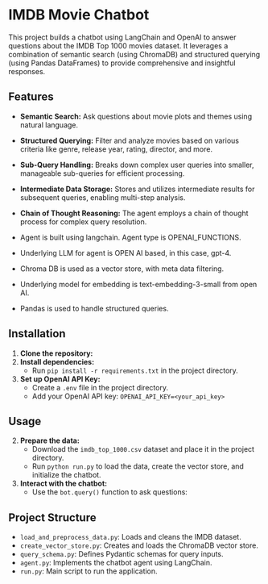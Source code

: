 # IMDB Movie Chatbot

This project builds a chatbot using LangChain and OpenAI to answer questions about the IMDB Top 1000 movies dataset. It leverages a combination of semantic search (using ChromaDB) and structured querying (using Pandas DataFrames) to provide comprehensive and insightful responses.

## Features

* **Semantic Search:** Ask questions about movie plots and themes using natural language.
* **Structured Querying:** Filter and analyze movies based on various criteria like genre, release year, rating, director, and more.
* **Sub-Query Handling:** Breaks down complex user queries into smaller, manageable sub-queries for efficient processing.
* **Intermediate Data Storage:** Stores and utilizes intermediate results for subsequent queries, enabling multi-step analysis.
* **Chain of Thought Reasoning:** The agent employs a chain of thought process for complex query resolution.

* Agent is built using langchain. Agent type is OPENAI_FUNCTIONS.
* Underlying LLM for agent is OPEN AI based, in this case, gpt-4.
* Chroma DB is used as a vector store, with meta data filtering.
* Underlying model for embedding is text-embedding-3-small from open AI.
* Pandas is used to handle structured queries.

## Installation

1. **Clone the repository:**
2. **Install dependencies:**
    - Run `pip install -r requirements.txt` in the project directory.
3. **Set up OpenAI API Key:**
   - Create a `.env` file in the project directory.
   - Add your OpenAI API key: `OPENAI_API_KEY=<your_api_key>`

## Usage

2. **Prepare the data:**
   - Download the `imdb_top_1000.csv` dataset and place it in the project directory.
   - Run `python run.py` to load the data, create the vector store, and initialize the chatbot.
3. **Interact with the chatbot:**
   - Use the `bot.query()` function to ask questions:

## Project Structure

* `load_and_preprocess_data.py`: Loads and cleans the IMDB dataset.
* `create_vector_store.py`: Creates and loads the ChromaDB vector store.
* `query_schema.py`: Defines Pydantic schemas for query inputs.
* `agent.py`: Implements the chatbot agent using LangChain.
* `run.py`: Main script to run the application.
